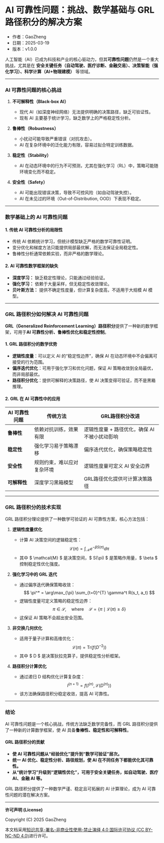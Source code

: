 # **AI 可靠性问题：挑战、数学基础与 GRL 路径积分的解决方案**

- 作者：GaoZheng
- 日期：2025-03-19
- 版本：v1.0.0

人工智能（AI）已成为科技和产业的核心驱动力，但其**可靠性问题**仍然是一个重大挑战，尤其是在 **安全关键任务（自动驾驶、医疗诊断、金融交易）、决策智能（强化学习）、科学计算（AI+物理建模）** 等领域。

---

### **AI 可靠性问题的核心挑战**
1. **不可解释性（Black-box AI）**  
   - 现代 AI（如深度神经网络）无法提供明确的决策路径，缺乏可验证性。  
   - 现有 AI 主要基于统计学习，缺乏数学上的严格稳定性分析。  
   
2. **鲁棒性（Robustness）**  
   - 小扰动可能导致严重错误（对抗攻击）。  
   - AI 在复杂环境中的泛化能力有限，容易过拟合特定训练数据。

3. **稳定性（Stability）**  
   - AI 在动态环境中的行为不可预测，尤其在强化学习（RL）中，策略可能随环境变化而不稳定。

4. **安全性（Safety）**  
   - AI 可能出现错误决策，导致不可控风险（如自动驾驶失控）。  
   - AI 在未见过的环境（Out-of-Distribution, OOD）下表现不稳定。  

---

### **数学基础上的 AI 可靠性问题**
#### **1. 传统 AI 可靠性分析的局限性**
- 传统 AI 依赖统计学习，但统计模型缺乏严格的数学可靠性证明。
- 变分优化和梯度方法只能提供局部最优解，而无法保证全局稳定性。
- 鲁棒性分析通常依赖实验，而非严格的数学理论。

#### **2. AI 可靠性数学框架的缺失**
- **深度学习：** 缺乏稳定性理论，只能通过经验验证。
- **强化学习：** 依赖于大量采样，但无稳定性收敛理论。
- **贝叶斯方法：** 提供不确定性度量，但计算复杂度高，不适用于大规模 AI 模型。

---

### **GRL 路径积分如何解决 AI 可靠性问题**
**GRL（Generalized Reinforcement Learning）路径积分**提供了一种新的数学框架，可用于**AI 可靠性分析、鲁棒性优化和稳定性控制**。

#### **1. GRL 路径积分的数学优势**
- **逻辑性度量**：可以定义 AI 的“稳定性边界”，确保 AI 在动态环境中不会偏离可接受的行为范围。
- **偏序迭代优化**：可用于强化学习和优化问题，保证 AI 策略收敛到全局最优，而非局部最优。
- **路径积分优化**：提供可解释的决策路径，使 AI 决策变得可验证，而不是黑箱推理。

#### **2. GRL 在 AI 可靠性中的应用**
| **AI 可靠性问题** | **传统方法** | **GRL路径积分改进** |
|------------------|------------|----------------|
| **鲁棒性** | 依赖对抗训练，效果有限 | 逻辑性度量 + 路径优化，确保 AI 不被小扰动影响 |
| **稳定性** | 强化学习易于策略漂移 | 偏序迭代优化，确保策略稳定性 |
| **安全性** | 规则约束，难以应对复杂环境 | 逻辑性度量可定义 AI 安全边界 |
| **可解释性** | 深度学习黑箱模型 | GRL路径优化提供可计算决策路径 |

---

### **GRL 路径积分的技术实现**
GRL 路径积分理论提供了一种数学可验证的 AI 可靠性方案，核心方法包括：

1. **逻辑性度量优化**  
   - 计算 AI 决策空间的逻辑稳定性：
     $$
     \mathcal{L}(\pi) = \int_{\mathcal{M}} e^{-\beta S(\pi)} d\pi
     $$
   - 其中 $ \mathcal{M} $ 是决策空间，$ S(\pi) $ 是策略作用量，$ \beta $ 控制稳定性优化强度。

2. **强化学习中的 GRL 迭代**  
   - 通过偏序迭代确保策略收敛：
     $$
     \pi^* = \arg\max_{\pi} \sum_{t=0}^{T} \gamma^t R(s_t, a_t)
     $$
   - 逻辑性度量可定义策略的稳定性边界：
     $$
     \pi \in \mathcal{S}, \quad \text{where} \quad \mathcal{S} = \{ \pi \mid \mathcal{L}(\pi) \geq \delta \}
     $$
   - 这保证 AI 策略不会超出安全范围。

3. **非交换几何优化**  
   - 适用于量子计算和高维优化：
     $$
     \mathcal{L}(\pi) = \text{Tr}(f(D^{-2}))
     $$
   - 其中 $ D $ 是决策狄拉克算子，提供稳定性分析框架。

4. **路径积分计算优化**  
   - 通过递归 D 结构优化计算复杂度：
     $$
     I^{(n+1)} = f(I^{(n)}, \mathcal{L}(D^{(n)}))
     $$
   - 该方法确保路径积分稳定收敛，提高 AI 可靠性。

---

### **结论**
AI 可靠性问题是一个核心挑战，传统方法缺乏数学完备性，而 GRL 路径积分提供了一种新的计算数学框架，使 AI 具备**鲁棒性、稳定性和可解释性**。  

#### **GRL 路径积分的贡献**
- **使 AI 可靠性问题从“经验优化”提升到“数学可验证”层次。**
- **统一 AI 优化、稳定性分析、路径规划，使 AI 在不同任务下都能优化其可靠性。**
- **从“统计学习”升级到“逻辑性优化”，可用于安全关键任务，如自动驾驶、医疗 AI、金融 AI 等。**

GRL 路径积分提供了一种数学严谨、稳定且可拓展的 AI 计算理论，成为 AI 可靠性问题的潜在解决方案。

---

**许可声明 (License)**

Copyright (C) 2025 GaoZheng 

本文档采用[知识共享-署名-非商业性使用-禁止演绎 4.0 国际许可协议 (CC BY-NC-ND 4.0)](https://creativecommons.org/licenses/by-nc-nd/4.0/deed.zh-Hans)进行许可。
